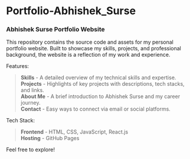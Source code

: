 # Portfolio-Abhishek_Surse

### Abhishek Surse Portfolio Website

This repository contains the source code and assets for my personal portfolio website. Built to showcase my skills, projects, and professional background, the website is a reflection of my work and experience.

Features:

> **Skills** - A detailed overview of my technical skills and expertise.  
> **Projects** - Highlights of key projects with descriptions, tech stacks, and links.  
> **About Me** - A brief introduction to Abhishek Surse and my career journey.  
> **Contact** - Easy ways to connect via email or social platforms.

Tech Stack:

> **Frontend** - HTML, CSS, JavaScript, React.js  
> **Hosting** - GitHub Pages

Feel free to explore!
